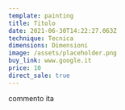 ```yaml
---
template: painting
title: Titolo
date: 2021-06-30T14:22:27.063Z
technique: Tecnica
dimensions: Dimensioni
image: /assets/placeholder.png
buy_link: www.google.it
price: 10
direct_sale: true
---
```

commento ita